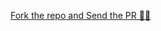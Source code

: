 [Fork the repo and Send the PR 🚀🚀 ](https://github.com/windows-toolkit/WindowsCommunityToolkit-wiki)